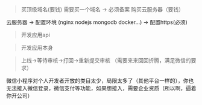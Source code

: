 
> 买顶级域名(要钱)
需要买一个域名 -> 必须备案
> 购买云服务器（要钱）

云服务器 -> 配置环境 (nginx nodejs mongodb docker...) -> 配置https(必须)

> 开发应用api

> 开发应用本身

> 上线->等待审核->打回->重新提交审核 （需要来来回回折腾，满足微信的要求）

微信小程序对个人开发者开放的类目太少，局限太多了（其他平台一样的），你也无法接入微信登录，微信支付等功能，如果想接入，需要企业资质（所以啊，逼着你开公司）
